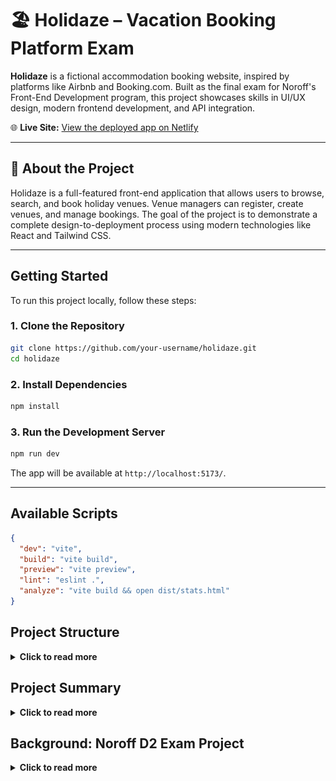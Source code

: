# 🏖️ Holidaze – Vacation Booking Platform Exam



**Holidaze** is a fictional accommodation booking website, inspired by platforms like Airbnb and Booking.com. Built as the final exam for Noroff's Front-End Development program, this project showcases skills in UI/UX design, modern frontend development, and API integration.

🌐 **Live Site:** [View the deployed app on Netlify](https://flourishing-brigadeiros-fad739.netlify.app/)

---

## 📖 About the Project

Holidaze is a full-featured front-end application that allows users to browse, search, and book holiday venues. Venue managers can register, create venues, and manage bookings. The goal of the project is to demonstrate a complete design-to-deployment process using modern technologies like React and Tailwind CSS.

---

##  Getting Started

To run this project locally, follow these steps:

### 1. Clone the Repository

```bash
git clone https://github.com/your-username/holidaze.git
cd holidaze
```

### 2. Install Dependencies

```bash
npm install
```

### 3. Run the Development Server

```bash
npm run dev
```

The app will be available at `http://localhost:5173/`.

---

##  Available Scripts

```json
{
  "dev": "vite",
  "build": "vite build",
  "preview": "vite preview",
  "lint": "eslint .",
  "analyze": "vite build && open dist/stats.html"
}
```


##  Project Structure
<details>
  <summary><strong>Click to read more</strong></summary>

```bash
HOLIDAZE/
├── .vscode/                # VS Code editor settings
├── dist/                   # Production build output (generated by Vite)
├── public/                 # Static assets available directly at root
│   ├── images/             # Images used throughout the app
│   ├── video/              # Video files
│   ├── favicon.ico         # Browser favicon
│   └── vite.svg            # Vite logo
├── src/                    # Source code for the React application
├── .env                    # Environment variables (should not be committed)
├── .eslintignore           # Files ignored by ESLint
├── .gitignore              # Files/folders ignored by Git
├── .stylelintignore        # Files ignored by Stylelint
├── eslint.config.js        # ESLint configuration
├── index.html              # Main HTML file that loads the app
├── netlify.toml            # Netlify deployment configuration
├── package.json            # Project metadata, dependencies, and scripts
├── package-lock.json       # Dependency lockfile
├── postcss.config.mjs      # PostCSS configuration for Tailwind
├── tailwind.config.js      # Tailwind CSS setup
├── vite.config.js          # Vite configuration
└── README.md               # This file
├── src/
│   ├── components/             # Structured and reusable UI logic
│   │   ├── constants/          # Static configurations and validation logic
│   │   │   ├── api.js                         # Base API configuration
│   │   │   ├── NewVenueValidationConfig.js    # Validation rules for new venue form
│   │   │   └── VenueFormConfig.js             # Configuration for venue form fields
│   │   ├── context/            # React Context for app-wide state
│   │   │   └── FavoritesContext.jsx           # Context for managing favorite venues
│   │   ├── footer/             # Footer layout component
│   │   │   └── Footer.jsx                     # Global footer for the website
│   │  ├── src/
│   ├── components/             # Structured and reusable UI logic
│   │   ├── constants/          # Static configurations and validation logic
│   │   │   ├── api.js                         # Base API configuration
│   │   │   ├── NewVenueValidationConfig.js    # Validation rules for new venue form
│   │   │   └── VenueFormConfig.js             # Configuration for venue form fields
│   │   ├── context/            # React Context for app-wide state
│   │   │   └── FavoritesContext.jsx           # Context for managing favorite venues
│   │   ├── footer/             # Footer layout component
│   │   │   └── Footer.jsx                     # Global footer for the website
│   │   │   ├── home/                       # Homepage-specific UI components
│   │   │   ├── hero/                   # Hero section with responsive layout
│   │   │   │   ├── desctop/            # Desktop view
│   │   │   │   │   ├── HeroDesctop.jsx         # Main desktop hero component
│   │   │   │   │   └── SearchBox.jsx           # Search input component
│   │   │   │   └── mobile/             # Mobile view
│   │   │   │       └── HeroMobile.jsx          # Hero section optimized for mobile
│   │   │   └── sections/              # Sections featured on the homepage
│   │   │       ├── ExperienceCard/
│   │   │       │   ├── ExperienceCard.jsx              # Card component for showcasing an experience
│   │   │       │   └── FeaturedExperiencesSection.jsx  # Section container for experience cards
│   │   │       ├── MostPopular/
│   │   │       │   └── Destinations.jsx                # Popular destinations display
│   │   │       └── WhyHolidaze/
│   │   │           ├── WhyHolidazeFeatures.jsx         # Highlighted features of the platform
│   │   │           └── WhyHolidazeSection.jsx          # Section wrapper or layout
│   │   ├── navigation/                 # Main site navigation components
│   │   │   ├── desktop/                # Desktop menu components
│   │   │   │   ├── DashboardDesctopMeny.jsx   # Dashboard menu for desktop users
│   │   │   │   └── MainDesctopMeny.jsx        # Primary navigation menu for desktop
│   │   │   └── mobile/                 # Mobile navigation components
│   │   │       ├── DashboardMobileMenu.jsx    # Dashboard menu for mobile users
│   │   │       └── MainMobileMenu.jsx         # Primary navigation menu for mobile
 │   │   ├── profile/                    # User profile-related components
│   │   │   ├── desktop/                # Desktop-specific pages and dashboards
│   │   │   │   ├── AddVenuePage.jsx
│   │   │   │   ├── MyBookingsDashboardDesktop.jsx
│   │   │   │   ├── MyVenuesDashboardDesktop.jsx
│   │   │   │   └── ProfileSettings.jsx
│   │   │   ├── mobile/                 # Mobile-specific profile/dashboard components
│   │   │   │   ├── DashboardInfoSection.jsx
│   │   │   │   ├── ListNewVenue.jsx
│   │   │   │   ├── MyBookingsDashboard.jsx
│   │   │   │   ├── MyVenuesDashboard.jsx
│   │   │   │   └── ProfileSettings.jsx
│   │   │   └── shared/                 # Shared components used across views
│   │   │       ├── ActiveVenueCard.jsx
│   │   │       ├── EditVenueModal.jsx
│   │   │       ├── ProfileChart.jsx
│   │   │       ├── ProfileHeader.jsx
│   │   │       ├── ProfileUserSearch.jsx
│   │   │       └── VenueCard.jsx
│   │   ├── ui/                          # General-purpose UI components
│   │   │   ├── buttons/                 # Various action buttons throughout the app
│   │   │   │   ├── AppButton.jsx
│   │   │   │   ├── BookingBackButton.jsx
│   │   │   │   ├── BookingBarButton.jsx
│   │   │   │   ├── BookingNextButton.jsx
│   │   │   │   ├── CalendarIconButton.jsx
│   │   │   │   ├── DeleteVenueButton.jsx
│   │   │   │   ├── EditDatesButton.jsx
│   │   │   │   ├── EditVenueButton.jsx
│   │   │   │   ├── FavoriteButton.jsx
│   │   │   │   ├── LoadMoreVenuesButton.jsx
│   │   │   │   ├── MobileCloseButton.jsx
│   │   │   │   ├── RefreshVenuesButton.jsx
│   │   │   │   ├── ScrollToTopButton.jsx
│   │   │   │   ├── Toggle.jsx
│   │   │   │   └── VenueCategoryBar.jsx
│   │   │   ├── calender/                # Custom date picker component
│   │   │   │   └── DateRangePicker.jsx
│   │   │   ├── Chart/                   # Data visualization component(s)
│   │   │   │   └── LineChart.jsx
│   │   │   ├── popup/                   # Modal and popup messages
│   │   │   │   ├── AlertPopup.jsx
│   │   │   │   ├── BookingCancelledPopup.jsx
│   │   │   │   ├── BookingSuccessPopup.jsx
│   │   │   │   ├── BottomSheet.jsx
│   │   │   │   ├── DeleteConfirmPopup.jsx
│   │   │   │   ├── LoginPromptPopup.jsx
│   │   │   │   ├── LoginToViewProfilePopup.jsx
│   │   │   │   └── OrderCancelledPopup.jsx    
│   │   ├── ui/                          # General-purpose UI components
│   │   │   ├── buttons/                 # Various action buttons throughout the app
│   │   │   │   ├── AppButton.jsx
│   │   │   │   ├── BookingBackButton.jsx
│   │   │   │   ├── BookingBarButton.jsx
│   │   │   │   ├── BookingNextButton.jsx
│   │   │   │   ├── CalendarIconButton.jsx
│   │   │   │   ├── DeleteVenueButton.jsx
│   │   │   │   ├── EditDatesButton.jsx
│   │   │   │   ├── EditVenueButton.jsx
│   │   │   │   ├── FavoriteButton.jsx
│   │   │   │   ├── LoadMoreVenuesButton.jsx
│   │   │   │   ├── MobileCloseButton.jsx
│   │   │   │   ├── RefreshVenuesButton.jsx
│   │   │   │   ├── ScrollToTopButton.jsx
│   │   │   │   ├── Toggle.jsx
│   │   │   │   └── VenueCategoryBar.jsx
│   │   │   ├── calender/                # Custom date picker component
│   │   │   │   └── DateRangePicker.jsx
│   │   │   ├── Chart/                   # Data visualization component(s)
│   │   │   │   └── LineChart.jsx
│   │   │   ├── popup/                   # Modal and popup messages
│   │   │   │   ├── AlertPopup.jsx
│   │   │   │   ├── BookingCancelledPopup.jsx
│   │   │   │   ├── BookingSuccessPopup.jsx
│   │   │   │   ├── BottomSheet.jsx
│   │   │   │   ├── DeleteConfirmPopup.jsx
│   │   │   │   ├── LoginPromptPopup.jsx
│   │   │   │   ├── LoginToViewProfilePopup.jsx
│   │   │   │   └── OrderCancelledPopup.jsx
│   │   │   ├── styles/                  # Style-related components and global overrides
│   │   │   │   ├── BookingBadge.jsx     # Badge component used in booking views
│   │   │   │   └── icons.css            # Custom icon styles used across the app
│   │   │   ├── Logo.jsx                 # App logo component
│   │   │   ├── RatingStars.jsx          # Visual star rating component
│   │   │   └── SVGStar.jsx              # SVG version of a rating star
│   │   ├── User-profiles/              # Components for displaying other users' public profiles
│   │   │   ├── UserProfileHeader.jsx        # Header with profile name/image/details
│   │   │   ├── UserProfileLink.jsx          # Link component to navigate to user profiles
│   │   │   └── VenueCardCompact.jsx         # Compact version of a venue card used in profiles
│   │   ├── venue/                      # Components related to venue listings and details
│   │   │   ├── allvenues/              # Components showing all venues
│   │   │   │   ├── AllVenueCard.jsx          # Card view for a venue in list/grid
│   │   │   │   └── VenueSearchSlide.jsx      # Horizontal sliding list of venues
│   │   │   └── venuedetail/            # Components for single venue pages
│   │   │       ├── Booking.jsx
│   │   │       ├── BookingBar.jsx
│   │   │       ├── CalendarModal.jsx
│   │   │       ├── ImageCarousel.jsx
│   │   │       ├── StatsIcons.jsx
│   │   │       ├── VenueDescription.jsx
│   │   │       ├── VenueInfo.jsx
│   │   │       ├── VenueMetaSection.jsx
│   │   │       └── VenueSkeleton.jsx
│   │   ├── Layout.jsx                 # Page wrapper that includes shared layout (e.g., header/footer)
│   ├── hooks/                        # Custom React hooks used throughout the application
│   │   ├── api/                      # Data fetching and API-related logic
│   │   │   ├── useAllVenues.js
│   │   │   ├── useBookings.js
│   │   │   ├── useProfileData.js
│   │   │   ├── useProfileDetail.js
│   │   │   ├── useProfileSettings.js
│   │   │   ├── useSearch.js
│   │   │   ├── useVenueDetail.js
│   │   │   └── useVenues.js
│   │   ├── auth/                     # Authentication state and logic
│   │   │   ├── useAuthErrorMessage.js
│   │   │   └── useAuthUser.js
│   │   ├── data/                     # Data formatting, transformation, or derived state
│   │   │   └── useBookingRanges.js
│   │   ├── filter/                   # Venue filtering and search refinement
│   │   │   └── useVenueFilter.js
│   │   ├── forms/                    # Form state management and validation logic
│   │   │   ├── useBookingForm.js
│   │   │   ├── useForm.js
│   │   │   ├── useHomeSearch.js
│   │   │   ├── useNewVenueValidation.js
│   │   │   ├── useStepValidation.js
│   │   │   └── useVenueForm.js
│   │   └── utills/                   # Utility hooks
│   │       ├── useSingleVenueModals.js
│   │       └── useWindowSize.js
│   ├── pages/                        # Page-level route components (used by React Router)
│   │   ├── AllVenues.jsx             # Displays all available venues
│   │   ├── Favorites.jsx             # List of favorited venues
│   │   ├── Home.jsx                  # Landing/homepage
│   │   ├── Login.jsx                 # Login form and auth logic
│   │   ├── Profile.jsx               # Main user profile/dashboard
│   │   ├── ProfileDetail.jsx         # Public profile view for other users
│   │   ├── Register.jsx              # User registration form
│   │   ├── SearchResults.jsx         # Results view for searches
│   │   └── VenueDetail.jsx           # Single venue detail page
│   ├── services/                     # External service logic (e.g. API calls)
│   │   ├── authService.js            # Authentication and user session logic
│   │   └── tokenService.js           # Token storage and management
├── .env
├── .eslintignore
├── .gitignore
├── .stylelintignore
├── eslint.config.js
├── index.html
├── netlify.toml
├── package.json
├── package-lock.json
├── postcss.config.mjs
├── tailwind.config.js
├── vite.config.js
└── README.md
```
</details>

##  Project Summary
<details>
  <summary><strong>Click to read more</strong></summary>

Holidaze is a web application inspired by Airbnb, allowing users to book accommodations, publish venues, and manage hotel listings. 

One of the key features I focused on was the **dashboard menu** – a navigation experience aimed at making the platform easier to use. It is simple, structured, and provides intuitive options tailored for a booking site. There are two versions of the dashboard menu: one for desktop and one for mobile, each with unique designs.

Users can **toggle between regular user and Venue Manager mode**. As a Venue Manager, additional options are unlocked, such as posting new venues, viewing bookings, and managing current listings. It's also possible to cancel bookings (as required by the API, cancellation must include a reason).

I extended the default API metadata, which only included 3–4 fields, to enrich the venue information and provide a better user experience. 

**Ratings** are available visually in the UI, although the API does not support rating other venues – only your own. I found this limitation odd but included star visuals to maintain good UI consistency.

The app includes a **search feature** where users can find both profiles and venues. Some searches require the user to be logged in.

I also created a full **hi-fidelity design in Figma** as part of the planning and design process.

Some files became long due to the complexity of the logic, and a few minor visual issues remain due to limited time.

### 🧪 Performance & Testing


I’ve run **Lighthouse reports** from Google Chrome and used **bundle analyzers** to reduce file sizes and optimize the build.

<p align="center">
  <img src="public/readmeimg/LR .png" alt="Lighthouse performance report" />
</p>



### 📋 Exam Brief Summary

Holidaze is a fictional accommodation booking service. Students were tasked with creating a brand new front-end for the platform using official API documentation. The product needed to cover two key areas:

- A **customer-facing** site where users can search and book venues  
- An **admin-facing** interface where Venue Managers can create, update, and manage venues and bookings

---
</details>


##  Background: Noroff D2 Exam Project
<details>
  <summary><strong>Click to read more</strong></summary>

This project was developed as part of Noroff's second-year Front-End Development final exam.

### ✅ Learning Outcomes

- Plan and build a web application from scratch
- Use modern UI libraries and frameworks
- Implement and style responsive user interfaces
- Work with APIs for real-time data
- Deploy and test using modern tools

###  Tools & Tech

- **Framework:** React
- **Styling:** Tailwind CSS, Styled Components
- **State Management:** React Context / Hooks
- **Routing:** React Router DOM
- **Hosting:** Netlify
- **Design:** Figma
- **Planning:** Trello or GitHub Projects

###  Roles

- **Visitor:** Can browse and view venues
- **Customer:** Can register, book, and manage profile
- **Venue Manager:** Can register, manage venues and bookings

---

###  Roles & User Stories

**Visitor**  
- Can view and search for venues  
- Can view venue details  
- Can register as customer or venue manager  

**Customer**  
- Can log in/out  
- Can book a venue  
- Can view and manage their bookings  
- Can update avatar/profile picture  

**Venue Manager**  
- Can create/edit/delete venues  
- Can view bookings on their venues  
- Can update avatar/profile picture  


###  Submission Requirements

- GitHub repo with committed code  
- Gantt chart (roadmap view)  
- Kanban board with detailed task breakdown  
- Style guide (Figma)  
- Figma wireframes/prototype (desktop + mobile)  
- Deployed app (Netlify or GitHub Pages)  
- Comprehensive README.md  
- Lighthouse and bundle analyzer reports  
- Manual testing of all user stories
</details>